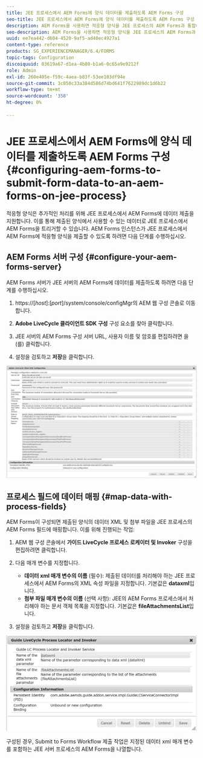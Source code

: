 ```yaml
---
title: JEE 프로세스에서 AEM Forms에 양식 데이터를 제출하도록 AEM Forms 구성
seo-title: JEE 프로세스에서 AEM Forms에 양식 데이터를 제출하도록 AEM Forms 구성
description: AEM Forms을 사용하면 적응형 양식을 JEE 프로세스의 AEM Forms과 통합하여 양식 데이터를 처리할 수 있습니다.
seo-description: AEM Forms을 사용하면 적응형 양식을 JEE 프로세스의 AEM Forms과 통합하여 양식 데이터를 처리할 수 있습니다.
uuid: ee7ea442-d604-4520-9af5-ad40ec4927a1
content-type: reference
products: SG_EXPERIENCEMANAGER/6.4/FORMS
topic-tags: Configuration
discoiquuid: 03619a67-d1ea-4b80-b1a6-0c65a9e9212f
role: Admin
exl-id: 260e405e-f59c-4aea-b83f-53ee103df94e
source-git-commit: 3c050c33a384d586d74bd641f7622989dc1d6b22
workflow-type: tm+mt
source-wordcount: '358'
ht-degree: 0%

---
```


# JEE 프로세스에서 AEM Forms에 양식 데이터를 제출하도록 AEM Forms 구성 {#configuring-aem-forms-to-submit-form-data-to-an-aem-forms-on-jee-process}

적응형 양식은 추가적인 처리를 위해 JEE 프로세스에서 AEM Forms에 데이터 제출을 지원합니다. 이를 통해 제출된 양식에서 사용할 수 있는 데이터로 JEE 프로세스에서 AEM Forms을 트리거할 수 있습니다. AEM Forms 인스턴스가 JEE 프로세스에서 AEM Forms에 적응형 양식을 제출할 수 있도록 하려면 다음 단계를 수행하십시오.

## AEM Forms 서버 구성 {#configure-your-aem-forms-server}

AEM Forms 서버가 JEE 서버의 AEM Forms에 데이터를 제출하도록 하려면 다음 단계를 수행하십시오.

1. https://[*host*]:[*port*]/system/console/configMgr의 AEM 웹 구성 콘솔로 이동합니다.

1. **Adobe LiveCycle 클라이언트 SDK 구성** 구성 요소를 찾아 클릭합니다.
1. JEE 서버의 AEM Forms 구성 서버 URL, 사용자 이름 및 암호를 편집하려면 을(를) 클릭합니다.
1. 설정을 검토하고 **저장**&#x200B;을 클릭합니다.

![Adobe LiveCycle 클라이언트 SDK 구성](assets/clientsdkconfiguration.jpg)

## 프로세스 필드에 데이터 매핑 {#map-data-with-process-fields}

AEM Forms이 구성되면 제출된 양식의 데이터 XML 및 첨부 파일을 JEE 프로세스의 AEM Forms 필드에 매핑합니다. 이를 위해 진행되는 작업:

1. AEM 웹 구성 콘솔에서 **가이드 LiveCycle 프로세스 로케이터 및 Invoker** 구성을 편집하려면 클릭합니다.
1. 다음 매개 변수를 지정합니다.

   * **데이터 xml 매개 변수의 이름** (필수): 제출된 데이터를 처리해야 하는 JEE 프로세스에서 AEM Forms의 XML 속성 파일을 지정합니다. 기본값은 **dataxml**&#x200B;입니다.
   * **첨부 파일 매개 변수의 이름** (선택 사항): JEE의 AEM Forms 프로세스에서 처리해야 하는 문서 객체 목록을 지정합니다. 기본값은 **fileAttachmentsList**&#x200B;입니다.

1. 설정을 검토하고 **저장**&#x200B;을 클릭합니다.

![가이드 LiveCycle 프로세스 로케이터 및 인포커](assets/test3.jpg)

구성된 경우, Submit to Forms Workflow 제출 작업은 지정된 데이터 xml 매개 변수를 포함하는 JEE 서버 프로세스의 AEM Forms을 나열합니다.
